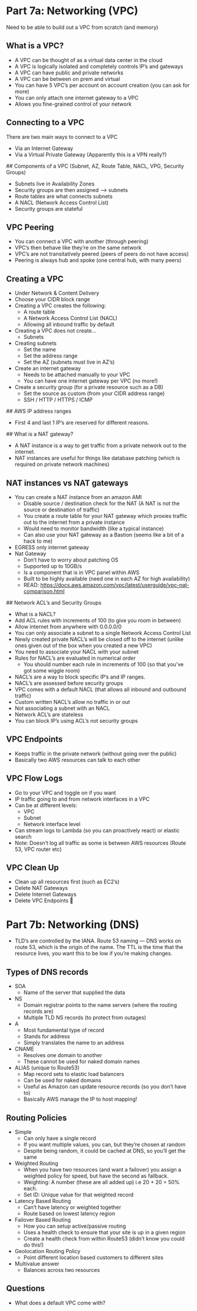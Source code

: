 # Part 7a: Networking (VPC)

Need to be able to build out a VPC from scratch (and memory)

## What is a VPC?
* A VPC can be thought of as a virtual data center in the cloud
* A VPC is logically isolated and completely controls IP’s and gateways
* A VPC can have public and private networks
* A VPC can be between on prem and virtual
* You can have 5 VPC’s per account on account creation (you can ask for more)
* You can only attach one internet gateway to a VPC
* Allows you fine-grained control of your network

## Connecting to a VPC

There are two main ways to connect to a VPC

* Via an Internet Gateway
* Via a Virtual Private Gateway (Apparently this is a VPN really?)

## Components of  a VPC (Subnet, AZ, Route Table, NACL, VPG, Security Groups)
* Subnets live in Availability Zones
* Security groups are then assigned —> subnets
* Route tables are what connects subnets
* A NACL (Network Access Control List)
* Security groups are stateful

## VPC Peering
* You can connect a VPC with another (through peering)
* VPC’s then behave like they’re on the same network
* VPC’s are not transitatively peered (peers of peers do not have access)
* Peering is always hub and spoke (one central hub, with many peers)

## Creating a VPC

* Under Network & Content Delivery
* Choose your CIDR block range
* Creating a VPC creates the following:
    * A route table
    * A Network Access Control List (NACL)
    * Allowing all inbound traffic by default
* Creating a VPC does not create...
    * Subnets
* Creating subnets
    * Set the name
    * Set the address range
    * Set the AZ (subnets must live in AZ’s)
* Create an internet gateway
    * Needs to be attached manually to your VPC
    * You can have one internet gateway per VPC (no more!)
* Create a security group (for a private resource such as a DB)
    * Set the source as custom (from your CIDR address range)
    * SSH / HTTP / HTTPS / ICMP

## AWS IP address ranges
* First 4 and last 1 IP’s are reserved for different reasons.

## What is a NAT gateway?
* A NAT instance is a way to get traffic from a private network out to the internet.
* NAT instances are useful for things like database patching (which is required on private network machines)

## NAT instances vs NAT gateways

* You can create a NAT instance from an amazon AMI
    * Disable source / destination check for the NAT (A NAT is not the source or destination of traffic)
    * You create a route table for your NAT gateway which proxies traffic out to the internet from a private instance
    * Would need to monitor bandwidth (like a typical instance)
    * Can also use your NAT gateway as a Bastion (seems like a bit of a hack to me)
* EGRESS only internet gateway
* Nat Gateway
    * Don’t have to worry about patching OS
    * Supported up to 10GB/s
    * Is a component that is in VPC panel within AWS
    * Built to be highly available (need one in each AZ for high availability)
    * READ: https://docs.aws.amazon.com/vpc/latest/userguide/vpc-nat-comparison.html

## Network ACL’s and Security Groups
* What is a NACL?
* Add ACL rules with increments of 100 (to give you room in between)
* Allow internet from anywhere with 0.0.0.0/0
* You can only associate a subnet to a single Network Access Control List
* Newly created private NACL’s will be closed off to the internet (unlike ones given out of the box when you created a new VPC)
* You need to associate your NACL with your subnet
* Rules for NACL’s are evaluated in numerical order
    * You should number each rule in increments of 100 (so that you’ve got some wiggle room)
* NACL’s are a way to block specific IP’s and IP ranges.
* NACL’s are assessed before security groups
* VPC comes with a default NACL (that allows all inbound and outbound traffic)
* Custom written NACL’s allow no traffic in or out
* Not associating a subnet with an NACL
* Network ACL’s are stateless
* You can block IP’s using ACL’s not security groups

## VPC Endpoints
* Keeps traffic in the private network (without going over the public)
* Basically two AWS resources can talk to each other

## VPC Flow Logs
* Go to your VPC and toggle on if you want
* IP traffic going to and from network interfaces in a VPC
* Can be at different levels:
    * VPC
    * Subnet
    * Network interface level
* Can stream logs to Lambda (so you can proactively react) or elastic search
* Note: Doesn’t log all traffic as some is between AWS resources (Route 53, VPC router etc)

## VPC Clean Up
* Clean up all resources first (such as EC2’s)
* Delete NAT Gateways
* Delete Internet Gateways
* Delete VPC Endpoints

# Part 7b: Networking (DNS)

* TLD’s are controlled by the IANA. Route 53 naming — DNS works on route 53, which is the origin of the name. The TTL is the time that the resource lives, you want this to be low if you’re making changes.

## Types of DNS records

* SOA
    * Name of the server that supplied the data
* NS
    * Domain registrar points to the name servers (where the routing records are)
    * Multiple TLD NS records (to protect from outages)
* A
    * Most fundamental type of record
    * Stands for address
    * Simply translates the name to an address
* CNAME
    * Resolves one domain to another
    * These cannot be used for naked domain names
* ALIAS (unique to Route53)
    * Map record sets to elastic load balancers
    * Can be used for naked domains
    * Useful as Amazon can update resource records (so you don’t have to)
    * Basically AWS manage the IP to host mapping!

## Routing Policies

* Simple
    * Can only have a single record
    * If you want multiple values, you can, but they’re chosen at random
    * Despite being random, it could be cached at DNS, so you’ll get the same
* Weighted Routing
    * When you have two resources (and want a failover) you assign a weighted policy for speed, but have the second as fallback.
    * Weighting: A number (these are all added up) i.e 20 + 20 = 50% each.
    * Set ID: Unique value for that weighted record
* Latency Based Routing
    * Can’t have latency or weighted together
    * Route based on lowest latency region
* Failover Based Routing
    * How you can setup active/passive routing
    * Uses a health check to ensure that your site is up in a given region
    * Create a health check from within Route53 (didn’t know you could do this!)
* Geolocation Routing Policy
    * Point different location based customers to different sites
* Multivalue answer
    * Balances across two resources

## Questions
* What does a default VPC come with?
